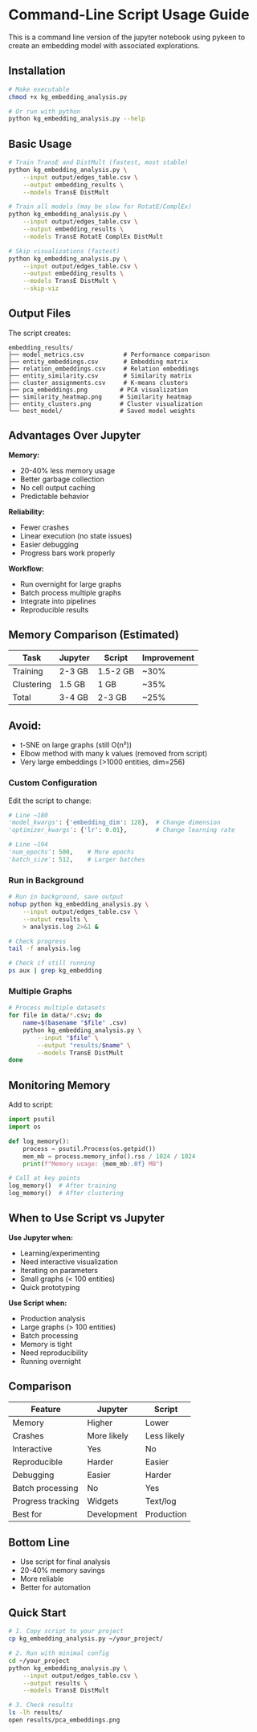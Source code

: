# Command-Line Script Usage Guide

This is a command line version of the jupyter notebook using pykeen to create an embedding model with associated explorations.

## Installation

```bash
# Make executable
chmod +x kg_embedding_analysis.py

# Or run with python
python kg_embedding_analysis.py --help
```

## Basic Usage

```bash
# Train TransE and DistMult (fastest, most stable)
python kg_embedding_analysis.py \
    --input output/edges_table.csv \
    --output embedding_results \
    --models TransE DistMult

# Train all models (may be slow for RotatE/ComplEx)
python kg_embedding_analysis.py \
    --input output/edges_table.csv \
    --output embedding_results \
    --models TransE RotatE ComplEx DistMult

# Skip visualizations (fastest)
python kg_embedding_analysis.py \
    --input output/edges_table.csv \
    --output embedding_results \
    --models TransE DistMult \
    --skip-viz
```

## Output Files

The script creates:
```
embedding_results/
├── model_metrics.csv           # Performance comparison
├── entity_embeddings.csv       # Embedding matrix
├── relation_embeddings.csv     # Relation embeddings
├── entity_similarity.csv       # Similarity matrix
├── cluster_assignments.csv     # K-means clusters
├── pca_embeddings.png         # PCA visualization
├── similarity_heatmap.png     # Similarity heatmap
├── entity_clusters.png        # Cluster visualization
└── best_model/                # Saved model weights
```

## Advantages Over Jupyter

**Memory:**
- 20-40% less memory usage
- Better garbage collection
- No cell output caching
- Predictable behavior

**Reliability:**
- Fewer crashes
- Linear execution (no state issues)
- Easier debugging
- Progress bars work properly

**Workflow:**
- Run overnight for large graphs
- Batch process multiple graphs
- Integrate into pipelines
- Reproducible results

## Memory Comparison (Estimated)

| Task | Jupyter | Script | Improvement |
|------|---------|--------|-------------|
| Training | 2-3 GB | 1.5-2 GB | ~30% |
| Clustering | 1.5 GB | 1 GB | ~35% |
| Total | 3-4 GB | 2-3 GB | ~25% |

## Avoid:

- t-SNE on large graphs (still O(n²))
- Elbow method with many k values (removed from script)
- Very large embeddings (>1000 entities, dim=256)


### Custom Configuration

Edit the script to change:
```python
# Line ~180
'model_kwargs': {'embedding_dim': 128},  # Change dimension
'optimizer_kwargs': {'lr': 0.01},        # Change learning rate

# Line ~194
'num_epochs': 500,    # More epochs
'batch_size': 512,    # Larger batches
```

### Run in Background

```bash
# Run in background, save output
nohup python kg_embedding_analysis.py \
    --input output/edges_table.csv \
    --output results \
    > analysis.log 2>&1 &

# Check progress
tail -f analysis.log

# Check if still running
ps aux | grep kg_embedding
```

### Multiple Graphs

```bash
# Process multiple datasets
for file in data/*.csv; do
    name=$(basename "$file" .csv)
    python kg_embedding_analysis.py \
        --input "$file" \
        --output "results/$name" \
        --models TransE DistMult
done
```

## Monitoring Memory

Add to script:
```python
import psutil
import os

def log_memory():
    process = psutil.Process(os.getpid())
    mem_mb = process.memory_info().rss / 1024 / 1024
    print(f"Memory usage: {mem_mb:.0f} MB")

# Call at key points
log_memory()  # After training
log_memory()  # After clustering
```

## When to Use Script vs Jupyter

**Use Jupyter when:**
- Learning/experimenting
- Need interactive visualization
- Iterating on parameters
- Small graphs (< 100 entities)
- Quick prototyping

**Use Script when:**
- Production analysis
- Large graphs (> 100 entities)
- Batch processing
- Memory is tight
- Need reproducibility
- Running overnight

## Comparison

| Feature | Jupyter | Script |
|---------|---------|--------|
| Memory | Higher | Lower |
| Crashes | More likely | Less likely |
| Interactive | Yes | No |
| Reproducible | Harder | Easier |
| Debugging | Easier | Harder |
| Batch processing | No | Yes |
| Progress tracking | Widgets | Text/log |
| Best for | Development | Production |

## Bottom Line

- Use script for final analysis
- 20-40% memory savings
- More reliable
- Better for automation


## Quick Start

```bash
# 1. Copy script to your project
cp kg_embedding_analysis.py ~/your_project/

# 2. Run with minimal config
cd ~/your_project
python kg_embedding_analysis.py \
    --input output/edges_table.csv \
    --output results \
    --models TransE DistMult

# 3. Check results
ls -lh results/
open results/pca_embeddings.png
```


